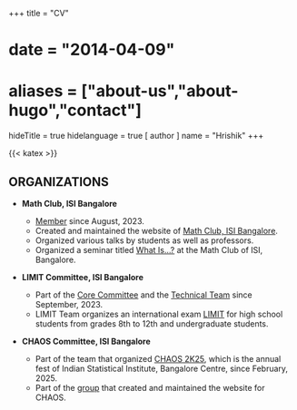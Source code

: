 +++
title = "CV"
# date = "2014-04-09"
# aliases = ["about-us","about-hugo","contact"]
hideTitle = true
hidelanguage = true
[ author ]
  name = "Hrishik"
+++

{{< katex >}}

## ORGANIZATIONS

- **Math Club, ISI Bangalore**
    - [Member](https://mathclubisib.github.io/members/) since August, 2023.
    - Created and maintained the website of [Math Club, ISI Bangalore](https://mathclubisib.github.io/).
    - Organized various talks by students as well as professors.
    - Organized a seminar titled [What Is...?](https://mathclubisib.github.io/seminars/what_is/) at the Math Club of ISI, Bangalore.

- **LIMIT Committee, ISI Bangalore**
    - Part of the [Core Committee](https://www.limitisi.in/resources/team/core) and the [Technical Team](https://www.limitisi.in/resources/team/tech) since September, 2023.
    - LIMIT Team organizes an international exam [LIMIT](https://www.limitisi.in/) for high school students from grades 8th to 12th and undergraduate students.

- **CHAOS Committee, ISI Bangalore**
    - Part of the team that organized [CHAOS 2K25](https://chaosisib.github.io/), which is the annual fest of Indian Statistical Institute, Bangalore Centre, since February, 2025.
    - Part of the [group](https://chaosisib.github.io/developer.html) that created and maintained the website for CHAOS.
